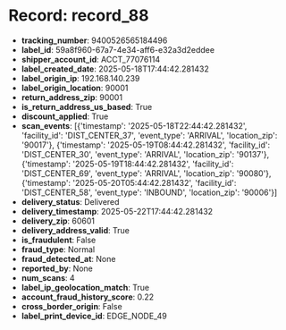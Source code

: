 # Record: record_88

- **tracking_number**: 9400526565184496
- **label_id**: 59a8f960-67a7-4e34-aff6-e32a3d2eddee
- **shipper_account_id**: ACCT_77076114
- **label_created_date**: 2025-05-18T17:44:42.281432
- **label_origin_ip**: 192.168.140.239
- **label_origin_location**: 90001
- **return_address_zip**: 90001
- **is_return_address_us_based**: True
- **discount_applied**: True
- **scan_events**: [{'timestamp': '2025-05-18T22:44:42.281432', 'facility_id': 'DIST_CENTER_37', 'event_type': 'ARRIVAL', 'location_zip': '90017'}, {'timestamp': '2025-05-19T08:44:42.281432', 'facility_id': 'DIST_CENTER_30', 'event_type': 'ARRIVAL', 'location_zip': '90137'}, {'timestamp': '2025-05-19T18:44:42.281432', 'facility_id': 'DIST_CENTER_69', 'event_type': 'ARRIVAL', 'location_zip': '90080'}, {'timestamp': '2025-05-20T05:44:42.281432', 'facility_id': 'DIST_CENTER_58', 'event_type': 'INBOUND', 'location_zip': '90006'}]
- **delivery_status**: Delivered
- **delivery_timestamp**: 2025-05-22T17:44:42.281432
- **delivery_zip**: 60601
- **delivery_address_valid**: True
- **is_fraudulent**: False
- **fraud_type**: Normal
- **fraud_detected_at**: None
- **reported_by**: None
- **num_scans**: 4
- **label_ip_geolocation_match**: True
- **account_fraud_history_score**: 0.22
- **cross_border_origin**: False
- **label_print_device_id**: EDGE_NODE_49